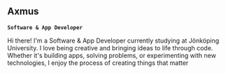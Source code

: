## Axmus 
**`Software & App Developer`**

Hi there! I'm a Software & App Developer currently studying at Jönköping University. I love being creative and bringing ideas to life through code. 
Whether it's building apps, solving problems, or experimenting with new technologies, I enjoy the process of creating things that matter
